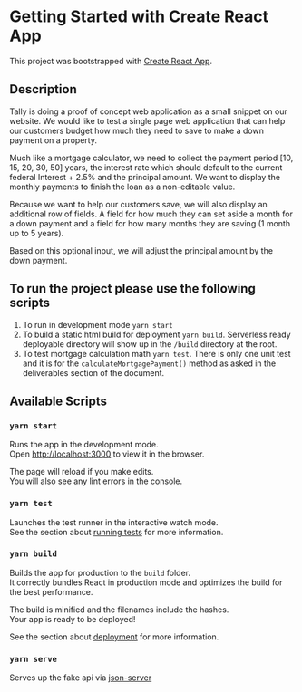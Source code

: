 # Getting Started with Create React App

This project was bootstrapped with [Create React App](https://github.com/facebook/create-react-app).

## Description

Tally is doing a proof of concept web application as a small snippet on our
website. We would like to test a single page web application that can help
our customers budget how much they need to save to make a down
payment on a property.

Much like a mortgage calculator, we need to collect the payment period [10,
15, 20, 30, 50] years, the interest rate which should default to the current
federal Interest + 2.5% and the principal amount. We want to display the
monthly payments to finish the loan as a non-editable value.

Because we want to help our customers save, we will also display an
additional row of fields. A field for how much they can set aside a month for
a down payment and a field for how many months they are saving (1
month up to 5 years).

Based on this optional input, we will adjust the principal amount by the down
payment.


## To run the project please use the following  scripts

1. To run in development mode `yarn start`
2. To build a static html build for deployment `yarn build`. Serverless ready deployable directory will show up in the `/build` directory at the root.
3. To test mortgage calculation math `yarn test`. There is only one unit test and it is for the `calculateMortgagePayment()` method as asked in the deliverables section of the document.

## Available Scripts

### `yarn start`

Runs the app in the development mode.\
Open [http://localhost:3000](http://localhost:3000) to view it in the browser.

The page will reload if you make edits.\
You will also see any lint errors in the console.

### `yarn test`

Launches the test runner in the interactive watch mode.\
See the section about [running tests](https://facebook.github.io/create-react-app/docs/running-tests) for more information.

### `yarn build`

Builds the app for production to the `build` folder.\
It correctly bundles React in production mode and optimizes the build for the best performance.

The build is minified and the filenames include the hashes.\
Your app is ready to be deployed!

See the section about [deployment](https://facebook.github.io/create-react-app/docs/deployment) for more information.

### `yarn serve`

Serves up the fake api via [json-server](https://github.com/typicode/json-server#getting-started)
